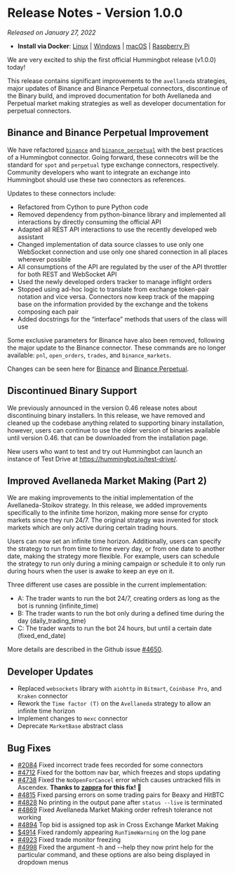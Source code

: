 # Release Notes - Version 1.0.0

*Released on January 27, 2022*

- **Install via Docker**: [Linux](../installation/docker.md) | [Windows](../installation/docker.md) | [macOS](../installation/docker.md) | [Raspberry Pi](../installation/raspberry-pi.md)

We are very excited to ship the first official Hummingbot release (v1.0.0) today!

This release contains significant improvements to the `avellaneda` strategies, major updates of Binance and Binance Perpetual connectors, discontinue of the Binary build, and improved documentation for both Avellaneda and Perpetual market making strategies as well as developer documentation for perpetual connectors.

## Binance and Binance Perpetual Improvement

We have refactored [`binance`](../exchanges/binance/index.md) and [`binance_perpetual`](../exchanges/binance/index.md) with the best practices of a Hummingbot connector. Going forward, these connecotrs will be the standard for `spot` and `perpetual` type exchange connectors, respectively. Community developers who want to integrate an exchange into Hummingbot should use these two connectors as references.

Updates to these connectors include:

- Refactored from Cython to pure Python code
- Removed dependency from python-binance library and implemented all interactions by directly consuming the official API
- Adapted all REST API interactions to use the recently developed web assistant
- Changed implementation of data source classes to use only one WebSocket connection and use only one shared connection in all places wherever possible
- All consumptions of the API are regulated by the user of the API throttler for both REST and WebSocket API
- Used the newly developed orders tracker to manage inflight orders
- Stopped using ad-hoc logic to translate from exchange token-pair notation and vice versa. Connectors now keep track of the mapping base on the information provided by the exchange and the tokens composing each pair
- Added docstrings for the “interface” methods that users of the class will use

Some exclusive parameters for Binance have also been removed, following the major update to the Binance connector. These commands are no longer available: `pnl`, `open_orders`, `trades`, and `binance_markets`.

Changes can be seen here for [Binance](https://github.com/hummingbot/hummingbot/pull/5009) and [Binance Perpetual](https://github.com/hummingbot/hummingbot/pull/5008).

## Discontinued Binary Support

We previously announced in the version 0.46 release notes about discontinuing binary installers. In this release, we have removed and cleaned up the codebase anything related to supporting binary installation, however, users can continue to use the older version of binaries available until version 0.46. that can be downloaded from the installation page.

New users who want to test and try out Hummingbot can launch an instance of Test Drive at <https://hummingbot.io/test-drive/>.

## Improved Avellaneda Market Making (Part 2)

We are making improvements to the initial implementation of the Avellaneda-Stoikov strategy. In this release, we added improvements specifically to the infinite time horizon, making more sense for crypto markets since they run 24/7. The original strategy was invented for stock markets which are only active during certain trading hours.

Users can now set an infinite time horizon. Additionally, users can specify the strategy to run from time to time every day, or from one date to another date, making the strategy more flexible. For example, users can schedule the strategy to run only during a mining campaign or schedule it to only run during hours when the user is awake to keep an eye on it.

Three different use cases are possible in the current implementation:

- A: The trader wants to run the bot 24/7, creating orders as long as the bot is running  (infinite_time)
- B: The trader wants to run the bot only during a defined time during the day    (daily_trading_time)
- C: The trader wants to run the bot 24 hours, but until a certain date      (fixed_end_date)

More details are described in the Github issue [#4650](https://github.com/hummingbot/hummingbot/issues/4650).

## Developer Updates

- Replaced `websockets` library with `aiohttp` in `Bitmart`, `Coinbase Pro`, and `Kraken` connector
- Rework the `Time factor (T)` on the `Avellaneda` strategy to allow an infinite time horizon
- Implement changes to `mexc` connector
- Deprecate `MarketBase` abstract class

## Bug Fixes

- [#2084](https://github.com/hummingbot/hummingbot/issues/2084) Fixed incorrect trade fees recorded for some connectors
- [#4712](https://github.com/hummingbot/hummingbot/issues/4712) Fixed for the bottom nav bar, which freezes and stops updating
- [#4738](https://github.com/hummingbot/hummingbot/issues/4738) Fixed the `NoOpenForCancel` error which causes untracked fills in Ascendex. **Thanks to [zappra](https://github.com/zappra) for this fix! 🙏**
- [#4815](https://github.com/hummingbot/hummingbot/issues/4815) Fixed parsing errors on some trading pairs for Beaxy and HitBTC
- [#4828](https://github.com/hummingbot/hummingbot/issues/4828) No printing in the output pane after `status --live` is terminated
- [#4869](https://github.com/hummingbot/hummingbot/issues/4869) Fixed Avellaneda Market Making order refresh tolerance not working
- [#4894](https://github.com/hummingbot/hummingbot/issues/4894) Top bid is assigned top ask in Cross Exchange Market Making
- [$4914](https://github.com/hummingbot/hummingbot/issues/4914) Fixed randomly appearing `RunTimeWarning` on the log pane
- [#4923](https://github.com/hummingbot/hummingbot/pull/4923) Fixed trade monitor freezing
- [#4998](https://github.com/hummingbot/hummingbot/pull/4998) Fixed the argument -h and --help they now print help for the particular command, and these options are also being displayed in dropdown menus
